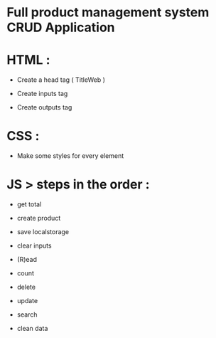 # Full product management system CRUD Application

# HTML :

- Create a head tag ( TitleWeb )

- Create inputs tag

- Create outputs tag

# CSS :

- Make some styles for every element

# JS > steps in the order :

- get total

- create product

- save localstorage

- clear inputs

- (R)ead

- count

- delete

- update

- search

- clean data